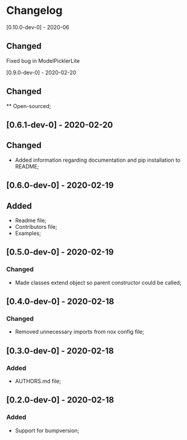 # Changelog

[0.10.0-dev-0] - 2020-06

## Changed

Fixed bug in ModelPicklerLite

[0.9.0-dev-0] - 2020-02-20

## Changed

** Open-sourced;

## [0.6.1-dev-0] - 2020-02-20

## Changed

* Added information regarding documentation and pip installation to README;

## [0.6.0-dev-0] - 2020-02-19

## Added

* Readme file;
* Contributors file;
* Examples;

## [0.5.0-dev-0] - 2020-02-19

### Changed

* Made classes extend object so parent constructor could be called;

## [0.4.0-dev-0] - 2020-02-18

### Changed

* Removed unnecessary imports from nox config file;

## [0.3.0-dev-0] - 2020-02-18

### Added

* AUTHORS.md file;

## [0.2.0-dev-0] - 2020-02-18

### Added

* Support for bumpversion; 
